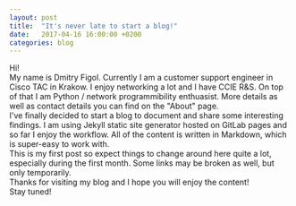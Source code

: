 ```yaml
---
layout: post
title:  "It's never late to start a blog!"
date:   2017-04-16 16:00:00 +0200
categories: blog
---
```

Hi!  
My name is Dmitry Figol. Currently I am a customer support engineer in Cisco TAC in Krakow. I enjoy networking a lot and I have CCIE R&S. On top of that I am Python / network programmibility enthuasist. More details as well as contact details you can find on the "About" page.  
I've finally decided to start a blog to document and share some interesting findings. I am using Jekyll static site generator hosted on GitLab pages and so far I enjoy the workflow. All of the content is written in Markdown, which is super-easy to work with.   
This is my first post so expect things to change around here quite a lot, especially during the first month. Some links may be broken as well, but only temporarily.  
Thanks for visiting my blog and I hope you will enjoy the content!   
Stay tuned!

